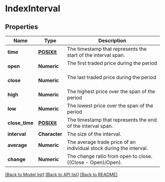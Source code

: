 # IndexInterval

[//]: # (CLASS:IntrinioSDK::IndexInterval)

[//]: # (KIND:object)

## Properties

[//]: # (START_DEFINITION)

Name | Type | Description
------------ | ------------- | -------------
**time** | [**POSIXlt**](POSIXlt.md) | The timestamp that represents the start of the interval span. &nbsp;
**open** | **Numeric** | The first traded price during the period &nbsp;
**close** | **Numeric** | The last traded price during the period &nbsp;
**high** | **Numeric** | The highest price over the span of the period &nbsp;
**low** | **Numeric** | The lowest price over the span of the period &nbsp;
**close_time** | [**POSIXlt**](POSIXlt.md) | The timestamp that represents the end of the interval span. &nbsp;
**interval** | **Character** | The size of the interval. &nbsp;
**average** | **Numeric** | The average trade price of an individual stock during the interval. &nbsp;
**change** | **Numeric** | The change ratio from open to close.  ((Close - Open)/Open). &nbsp;

[//]: # (END_DEFINITION)


[//]: # (CONTAINED_CLASS:IntrinioSDK::POSIXlt)


[//]: # (CONTAINED_CLASS:IntrinioSDK::POSIXlt)


[[Back to Model list]](../README.md#documentation-for-models) [[Back to API list]](../README.md#documentation-for-api-endpoints) [[Back to README]](../README.md)


